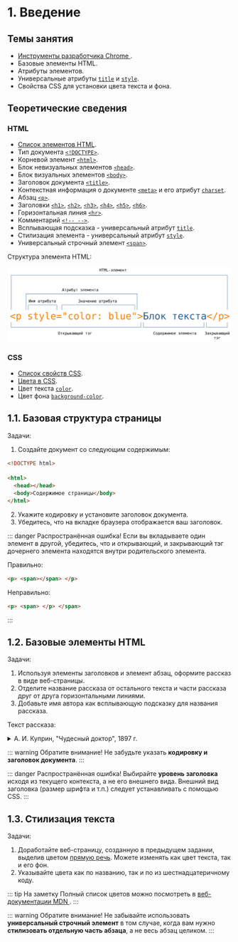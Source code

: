 # 1. Введение

## Темы занятия

- [Инструменты разработчика Chrome
](https://developers.google.com/web/tools/chrome-devtools).
- Базовые элементы HTML.
- Атрибуты элементов.
- Универсальные атрибуты [`title`](https://webref.ru/html/attr/title) и 
[`style`](https://webref.ru/html/attr/style).
- Свойства CSS для установки цвета текста и фона.

## Теоретические сведения

### HTML

- [Список элементов HTML](https://webref.ru/html).
- Тип документа [`<!DOCTYPE>`](https://webref.ru/html/!doctype).
- Корневой элемент [`<html>`](https://webref.ru/html/html).
- Блок невизуальных элементов [`<head>`](https://webref.ru/html/head).
- Блок визуальных элементов [`<body>`](https://webref.ru/html/body).
- Заголовок документа [`<title>`](https://webref.ru/html/title).
- Контекстная информация о документе [`<meta>`](https://webref.ru/html/meta)
и его атрибут [`charset`](https://webref.ru/html/meta/charset).
- Абзац [`<p>`](https://webref.ru/html/p).
- Заголовки [`<h1>`](https://webref.ru/html/h1),
[`<h2>`](https://webref.ru/html/h2), [`<h3>`](https://webref.ru/html/h3), 
[`<h4>`](https://webref.ru/html/h4), [`<h5>`](https://webref.ru/html/h5), 
[`<h6>`](https://webref.ru/html/h6).
- Горизонтальная линия [`<hr>`](https://webref.ru/html/hr).
- Комментарий [`<!-- -->`](https://webref.ru/html/!--).
- Всплывающая подсказка - универсальный атрибут
[`title`](https://webref.ru/html/attr/title).
- Стилизация элемента - универсальный атрибут
[`style`](https://webref.ru/html/attr/style).
- Универсальный строчный элемент [`<span>`](https://webref.ru/html/span).

Структура элемента HTML:

![Структура элемента HTML](./assets/html_tag.svg)

### CSS

- [Список свойств CSS](https://webref.ru/css).
- [Цвета в CSS](https://webref.ru/html/value/color).
- Цвет текста [`color`](https://webref.ru/css/color).
- Цвет фона [`background-color`](https://webref.ru/css/background-color).

## 1.1. Базовая структура страницы

Задачи:

1. Создайте документ со следующим содержимым:

```html
<!DOCTYPE html>

<html>
  <head></head>
  <body>Содержимое страницы</body>
</html>
```

2. Укажите кодировку и установите заголовок документа.
3. Убедитесь, что на вкладке браузера отображается ваш заголовок.

::: danger Распространённая ошибка!
Если вы вкладываете один элемент в другой, убедитесь, что и открывающий, и 
закрывающий тэг дочернего элемента находятся внутри родительского элемента.

Правильно:

```html
<p> <span></span> </p>
```

Неправильно:

```html
<p> <span> </p> </span>
```
:::

## 1.2. Базовые элементы HTML

Задачи:

1. Используя элементы заголовков и элемент абзац, оформите рассказ в виде 
веб-страницы.
2. Отделите название рассказа от остального текста и части рассказа друг от 
друга горизонтальными линиями.
3. Добавьте имя автора как всплывающую подсказку для названия рассказа.

Текст рассказа:

<details>
<summary>А. И. Куприн, "Чудесный доктор", 1897 г.</summary>

> Чудесный доктор
>
> Часть первая
>
> Следующий рассказ не есть плод досужего вымысла. Все описанное мною 
действительно произошло в Киеве лет около тридцати тому назад и до сих пор 
свято, до мельчайших подробностей, сохраняется в преданиях того семейства, о
котором пойдет речь. Я с своей стороны лишь изменил имена некоторых 
действующих лиц этой трогательной истории да придал устному рассказу 
письменную форму.
>
> — Гриш, а Гриш! Гляди-ка поросенок-то... Смеется... Да-а. А во рту-то у 
него!.. Смотри, смотри... травка во рту, ей-богу, травка!.. Вот штука-то!
>
> И двое мальчуганов, стоящих перед огромным, из цельного стекла, окном 
гастрономического магазина, принялись неудержимо хохотать, толкая друг друга
в бок локтями, но невольно приплясывая от жестокой стужи. Они уже более пяти
минут торчали перед этой великолепной выставкой, возбуждавшей в одинаковой 
степени их умы и желудки. Здесь, освещенные ярким светом висящих ламп, 
возвышались целые горы красных крепких яблоков и апельсинов; стояли 
правильные пирамиды мандаринов, нежно золотившихся сквозь окутывающую их 
папиросную бумагу; протянулись на блюдах, уродливо разинув рты и выпучив 
глаза, огромные копченые и маринованные рыбы; ниже, окруженные гирляндами 
колбас, красовались сочные разрезанные окорока с толстым слоем розоватого 
сала... Бесчисленное множество баночек и коробочек с солеными, вареными и 
копчеными закусками довершало эту эффектную картину, глядя на которую оба 
мальчика на минуту забыли о двенадцатиградусном морозе и о важном поручении,
возложенном на них матерью, — поручении, окончившемся так неожиданно и так 
плачевно.
>
> Старший мальчик первый оторвался от созерцания очаровательного зрелища. Он
дернул брата за рукав и произнес сурово:
>
> — Ну, Володя, идем, идем... Нечего тут...
>
> Одновременно подавив тяжелый вздох (старшему из них было только десять 
лет, и к тому же оба с утра ничего не ели, кроме пустых щей) и кинув 
последний влюбленно-жадный взгляд на гастрономическую выставку, мальчуганы 
торопливо побежали по улице. Иногда сквозь запотевшие окна какого-нибудь 
дома они видели елку, которая издали казалась громадной гроздью ярких, 
сияющих пятен, иногда они слышали даже звуки веселой польки... Но они 
мужественно гнали от себя прочь соблазнительную мысль: остановиться на 
несколько секунд и прильнуть глазком к стеклу.
>
> Часть вторая
>
> По мере того как шли мальчики, все малолюднее и темнее становились улицы. 
Прекрасные магазины, сияющие елки, рысаки, мчавшиеся под своими синими и 
красными сетками, визг полозьев, праздничное оживление толпы, веселый гул 
окриков и разговоров, разрумяненные морозом смеющиеся лица нарядных дам — 
все осталось позади. Потянулись пустыри, кривые, узкие переулки, мрачные, 
неосвещенные косогоры... Наконец они достигли покосившегося ветхого дома, 
стоявшего особняком; низ его — собственно подвал — был каменный, а верх — 
деревянный. Обойдя тесным, обледенелым и грязным двором, служившим для всех 
жильцов естественной помойной ямой, они спустились вниз, в подвал, прошли в 
темноте общим коридором, отыскали ощупью свою дверь и отворили ее.
>
> Уже более года жили Мерцаловы в этом подземелье. Оба мальчугана давно 
успели привыкнуть и к этим закоптелым, плачущим от сырости стенам, и к 
мокрым отрепкам, сушившимся на протянутой через комнату веревке, и к этому 
ужасному запаху керосинового чада, детского грязного белья и крыс — 
настоящему запаху нищеты. Но сегодня, после всего, что они видели на улице, 
после этого праздничного ликования, которое они чувствовали повсюду, их 
маленькие детские сердца сжались от острого, недетского страдания. В углу, 
на грязной широкой постели, лежала девочка лет семи; ее лицо горело, дыхание
было коротко и затруднительно, широко раскрытые блестящие глаза смотрели 
пристально и бесцельно. Рядом с постелью, в люльке, привешенной к потолку, 
кричал, морщась, надрываясь и захлебываясь, грудной ребенок. Высокая, худая 
женщина, с изможденным, усталым, точно почерневшим от горя лицом, стояла на 
коленях около больной девочки, поправляя ей подушку и в то же время не 
забывая подталкивать локтем качающуюся колыбель. Когда мальчики вошли и 
следом за ними стремительно ворвались в подвал белые клубы морозного 
воздуха, — женщина обернула назад свое встревоженное лицо.
>
> — Ну? Что же? — спросила она отрывисто и нетерпеливо.
>
> Мальчики молчали. Только Гриша шумно вытер нос рукавом своего пальто, 
переделанного из старого ватного халата.
>
> — Отнесли вы письмо?.. Гриша, я тебя спрашиваю, отдал ты письмо?
>
> — Отдал, — сиплым от мороза голосом ответил Гриша.
>
> — Ну, и что же? Что ты ему сказал?
>
> — Да все, как ты учила. Вот, говорю, от Мерцалова письмо, от вашего 
бывшего управляющего. А он нас обругал: «Убирайтесь вы, говорит, отсюда... 
Сволочи вы...»
>
> — Да кто же это? Кто же с вами разговаривал?.. Говори толком, Гриша!
>
> — Швейцар разговаривал... Кто же еще? Я ему говорю: «Возьмите, дяденька, 
письмо, передайте, а я здесь внизу ответа подожду». А он говорит: «Как же, 
говорит, держи карман... Есть тоже у барина время ваши письма читать...»
>
> — Ну, а ты?
>
> — Я ему все, как ты учила, сказал: «Есть, мол, нечего... Матушка больна...
Помирает...» Говорю: «Как папа место найдет, так отблагодарит вас, Савелий 
Петрович, ей-богу, отблагодарит». Ну, а в это время звонок как зазвонит, как
зазвонит, а он нам и говорит: «Убирайтесь скорее отсюда к черту! Чтобы духу 
вашего здесь не было!..» А Володьку даже по затылку ударил.
>
> — А меня он по затылку, — сказал Володя, следивший со вниманием за 
рассказом брата, и почесал затылок.
>
> Старший мальчик вдруг принялся озабоченно рыться в глубоких карманах 
своего халата. Вытащив, наконец, оттуда измятый конверт, он положил его на 
стол и сказал:
>
> — Вот оно, письмо-то...
>
> Больше мать не расспрашивала. Долгое время в душной, промозглой комнате 
слышался только неистовой крик младенца да короткое, частое дыхание Машутки,
больше похожее на беспрерывные однообразные стоны. Вдруг мать сказала, 
обернувшись назад:
>
> — Там борщ есть, от обеда остался... Может, поели бы? Только холодный, — 
разогреть-то нечем...
>
> В это время в коридоре послышались чьи-то неуверенные шаги и шуршание 
руки, отыскивающей в темноте дверь. Мать и оба мальчика — все трое даже 
побледнев от напряженного ожидания — обернулись в эту сторону.
>
> Вошел Мерцалов. Он был в летнем пальто, летней войлочной шляпе и без калош.
Его руки взбухли и посинели от мороза, глаза провалились, щеки облипли 
вокруг десен, точно у мертвеца. Он не сказал жене ни одного слова, она ему 
не задала ни одного вопроса. Они поняли друг друга по тому отчаянию, которое
прочли друг у друга в глазах.
>
> В этот ужасный роковой год несчастье за несчастьем настойчиво и 
безжалостно сыпались на Мерцалова и его семью. Сначала он сам заболел 
брюшным тифом, и на его лечение ушли все их скудные сбережения. Потом, когда
он поправился, он узнал, что его место, скромное место управляющего домом на
двадцать пять рублей в месяц, занято уже другим.... Началась отчаянная, 
судорожная погоня за случайной работой, за перепиской, за ничтожным местом, 
залог и перезалог вещей, продажа всякого хозяйственного тряпья. А тут еще 
пошли болеть дети. Три месяца тому назад умерла одна девочка, теперь другая 
лежит в жару и без сознания. Елизавете Ивановне приходилось одновременно 
ухаживать за больной девочкой, кормить грудью маленького и ходить почти на 
другой конец города в дом, где она поденно стирала белье.
>
> Часть третья
>
> Весь сегодняшний день был занят тем, чтобы посредством нечеловеческих 
усилий выжать откуда-нибудь хоть несколько копеек на лекарство Машутке.
С этой целью Мерцалов обегал чуть ли не полгорода, клянча и унижаясь повсюду; 
Елизавета Ивановна ходила к своей барыне, дети были посланы с письмом к тому
барину, домом которого управлял раньше Мерцалов... Но все отговаривались или
праздничными хлопотами, или неимением денег... Иные, как, например, швейцар 
бывшего патрона, просто-напросто гнали просителей с крыльца.
>
> Минут десять никто не мог произнести ни слова. Вдруг Мерцалов быстро 
поднялся с сундука, на котором он до сих пор сидел, и решительным движением 
надвинул глубже на лоб свою истрепанную шляпу.
>
> — Куда ты? — тревожно спросила Елизавета Ивановна.
>
> Мерцалов, взявшийся уже за ручку двери, обернулся.
>
> — Все равно, сидением ничего не поможешь, — хрипло ответил он.
— Пойду еще... Хоть милостыню попробую просить.
>
> Выйдя на улицу, он пошел бесцельно вперед. Он ничего не искал, ни на что 
не надеялся. Он давно уже пережил то жгучее время бедности, когда мечтаешь 
найти на улице бумажник с деньгами или получить внезапно наследство от 
неизвестного троюродного дядюшки. Теперь им овладело неудержимое желание 
бежать куда попало, бежать без оглядки, чтобы только не видеть молчаливого 
отчаяния голодной семьи.
>
> Просить милостыни? Он уже попробовал это средство сегодня два раза. Но в 
первый раз какой-то господин в енотовой шубе прочел ему наставление, что 
надо работать, а не клянчить, а во второй — его обещали отправить в полицию.
>
> Незаметно для себя Мерцалов очутился в центре города, у ограды густого 
общественного сада. Так как ему пришлось все время идти в гору, то он 
запыхался и почувствовал усталость. Машинально он свернул в калитку и, 
пройдя длинную аллею лип, занесенных снегом, спустился на низкую садовую 
скамейку.
>
> Тут было тихо и торжественно. Деревья, окутанные в свои белые ризы, 
дремали в неподвижном величии. Иногда с верхней ветки срывался кусочек 
снега, и слышно было, как он шуршал, падая и цепляясь за другие ветви. 
Глубокая тишина и великое спокойствие, сторожившие сад, вдруг пробудили в 
истерзанной душе Мерцалова нестерпимую жажду такого же спокойствия, такой же
 тишины.
>
> «Вот лечь бы и заснуть, — думал он, — и забыть о жене, о голодных детях, о
больной Машутке». Просунув руку под жилет, Мерцалов нащупал довольно 
толстую веревку, служившую ему поясом. Мысль о самоубийстве совершенно ясно
встала в его голове. Но он не ужаснулся этой мысли, ни на мгновение не 
содрогнулся перед мраком неизвестного.
>
> «Чем погибать медленно, так не лучше ли избрать более краткий путь?» Он 
уже хотел встать, чтобы исполнить свое страшное намерение, но в это время в 
конце аллеи послышался скрип шагов, отчетливо раздавшийся в морозном воздухе.
Мерцалов с озлоблением обернулся в эту сторону. Кто-то шел по аллее. Сначала
был виден огонек то вспыхивающей, то потухавшей сигары. Потом Мерцалов 
мало-помалу мог разглядеть старика небольшого роста, в теплой шапке, меховом
пальто и высоких калошах. Поравнявшись со скамейкой, незнакомец вдруг круто 
повернул в сторону Мерцалова и, слегка дотрагиваясь до шапки, спросил:
>
> — Вы позволите здесь присесть?
>
> Мерцалов умышленно резко отвернулся от незнакомца и подвинулся к краю 
скамейки. Минут пять прошло в обоюдном молчании, в продолжение которого 
незнакомец курил сигару и (Мерцалов это чувствовал) искоса наблюдал за своим
соседом.
>
> — Ночка-то какая славная, — заговорил вдруг незнакомец. — Морозно... тихо.
Что за прелесть — русская зима!
>
> Голос у него был мягкий, ласковый, старческий. Мерцалов молчал, не 
оборачиваясь.
>
> — А я вот ребятишкам знакомым подарочки купил, — продолжал незнакомец
(в руках у него было несколько свертков). — Да вот по дороге не утерпел, сделал
круг, чтобы садом пройти: очень уж здесь хорошо.
>
> Мерцалов вообще был кротким и застенчивым человеком, но при последних 
словах незнакомца его охватил вдруг прилив отчаянной злобы. Он резким 
движением повернулся в сторону старика и закричал, нелепо размахивая руками и
задыхаясь:
>
> — Подарочки!.. Подарочки!.. Знакомым ребятишкам подарочки!.. А я... а у 
меня, милостивый государь, в настоящую минуту мои ребятишки с голоду дома 
подыхают... Подарочки!.. А у жены молоко пропало, и грудной ребенок целый 
день не ел... Подарочки!..
>
> Мерцалов ожидал, что после этих беспорядочных, озлобленных криков старик 
поднимется и уйдет, но он ошибся. Старик приблизил к нему свое умное, 
серьезное лицо с седыми баками и сказал дружелюбно, но серьезным тоном:
>
> — Подождите... не волнуйтесь! Расскажите мне все по порядку и как можно 
короче. Может быть, вместе мы придумаем что-нибудь для вас.
>
> В необыкновенном лице незнакомца было что-то до того спокойное и внушающее
доверие, что Мерцалов тотчас же без малейшей утайки, но страшно волнуясь и 
спеша, передал свою историю. Он рассказал о своей болезни, о потере места,
о смерти ребенка, обо всех своих несчастиях, вплоть до нынешнего дня. 
Незнакомец слушал, не перебивая его ни словом, и только все пытливее и 
пристальнее заглядывал в его глаза, точно желая проникнуть в самую глубь 
этой наболевшей, возмущенной души. Вдруг он быстрым, совсем юношеским 
движением вскочил с своего места и схватил Мерцалова за руку. Мерцалов 
невольно тоже встал.
>
> — Едемте! — сказал незнакомец, увлекая за руку Мерцалова. — Едемте скорее!..
Счастье ваше, что вы встретились с врачом. Я, конечно, ни за что не могу 
ручаться, но... поедемте!
>
> Минут через десять Мерцалов и доктор уже входили в подвал. Елизавета 
Ивановна лежала на постели рядом со своей больной дочерью, зарывшись лицом в
грязные, замаслившиеся подушки. Мальчишки хлебали борщ, сидя на тех же 
местах. Испуганные долгим отсутствием отца и неподвижностью матери, они 
плакали, размазывая слезы по лицу грязными кулаками и обильно проливая их в 
закопченный чугунок. Войдя в комнату, доктор скинул с себя пальто и, 
оставшись в старомодном, довольно поношенном сюртуке, подошел к Елизавете 
Ивановне. Она даже не подняла головы при его приближении.
>
> — Ну, полно, полно, голубушка, — заговорил доктор, ласково погладив 
женщину по спине. — Вставайте-ка! Покажите мне вашу больную.
>
> И точно так же, как недавно в саду, что-то ласковое и убедительное, 
звучавшее в его голосе, заставило Елизавету Ивановну мигом подняться с 
постели и беспрекословно исполнить все, что говорил доктор. Через две минуты
Гришка уже растапливал печку дровами, за которыми чудесный доктор послал к 
соседям, Володя раздувал изо всех сил самовар, Елизавета Ивановна 
обворачивала Машутку согревающим компрессом... Немного погодя явился и 
Мерцалов. На три рубля, полученные от доктора, он успел купить за это время 
чаю, сахару, булок и достать в ближайшем трактире горячей пищи. Доктор сидел
за столом и что-то писал на клочке бумажки, который он вырвал из записной 
книжки. Окончив это занятие и изобразив внизу какой-то своеобразный крючок 
вместо подписи, он встал, прикрыл написанное чайным блюдечком и сказал:
>
> — Вот с этой бумажкой вы пойдете в аптеку... давайте через два часа по 
чайной ложке. Это вызовет у малютки отхаркивание... Продолжайте согревающий 
компресс... Кроме того, хотя бы вашей дочери и сделалось лучше, во всяком 
случае пригласите завтра доктора Афросимова. Это дельный врач и хороший 
человек. Я его сейчас же предупрежу. Затем прощайте, господа! Дай бог, чтобы
наступающий год немного снисходительнее отнесся к вам, чем этот, а главное —
не падайте никогда духом.
>
> Пожав руки Мерцалову и Елизавете Ивановне, все еще не оправившимся от 
изумления, и потрепав мимоходом по щеке разинувшего рот Володю, доктор 
быстро всунул свои ноги в глубокие калоши и надел пальто. Мерцалов опомнился
только тогда, когда доктор уже был в коридоре, и кинулся вслед за ним.
>
> Так как в темноте нельзя было ничего разобрать, то Мерцалов закричал наугад:
>
> — Доктор! Доктор, постойте!.. Скажите мне ваше имя, доктор! Пусть хоть мои
дети будут за вас молиться!
>
> И он водил в воздухе руками, чтобы поймать невидимого доктора. Но в это 
время в другом конце коридора спокойный старческий голос произнес:
>
> — Э! Вот еще пустяки выдумали!.. Возвращайтесь-ка домой скорей!
>
> Когда он возвратился, его ожидал сюрприз: под чайным блюдцем вместе с 
рецептом чудесного доктора лежало несколько крупных кредитных билетов...
>
> В тот же вечер Мерцалов узнал и фамилию своего неожиданного благодетеля. 
На аптечном ярлыке, прикрепленном к пузырьку с лекарством, четкою рукою 
аптекаря было написано: «По рецепту профессора Пирогова».
>
> Я слышал этот рассказ, и неоднократно, из уст самого Григория Емельяновича
Мерцалова — того самого Гришки, который в описанный мною сочельник проливал 
слезы в закоптелый чугунок с пустым борщом. Теперь он занимает довольно 
крупный, ответственный пост в одном из банков, слывя образцом честности и 
отзывчивости на нужды бедности. И каждый раз, заканчивая свое повествование 
о чудесном докторе, он прибавляет голосом, дрожащим от скрываемых слез:
>
> — С этих пор точно благодетельный ангел снизошёл в нашу семью. Все 
переменилось. В начале января отец отыскал место, матушка встала на ноги, 
меня с братом удалось пристроить в гимназию на казенный счет. Просто чудо 
совершил этот святой человек. А мы нашего чудесного доктора только раз 
видели с тех пор — это когда его перевозили мертвого в его собственное 
имение Вишню. Да и то не его видели, потому что то великое, мощное и святое,
что жило и горело в чудесном докторе при его жизни, угасло невозвратимо.

</details>

::: warning Обратите внимание!
Не забудьте указать **кодировку и заголовок документа**.
:::

::: danger Распространённая ошибка!
Выбирайте **уровень заголовка** исходя из текущего контекста, а не его 
внешнего вида. Внешний вид заголовка (размер шрифта и т.п.) следует 
устанавливать с помощью CSS.
:::

## 1.3. Стилизация текста

Задачи:

1. Доработайте веб-страницу, созданную в предыдущем задании, выделив цветом 
[прямую речь](https://ru.wikipedia.org/wiki/Прямая_речь). Можете изменять 
как цвет текста, так и его фон.
2. Указывайте цвета как по названию, так и по из шестнадцатеричному коду.

::: tip На заметку
Полный список цветов можно посмотреть в [веб-документации MDN
](https://developer.mozilla.org/en-US/docs/Web/CSS/color_value).
:::

::: warning Обратите внимание!
Не забывайте использовать **универсальный строчный элемент** в том случае, 
когда вам нужно **стилизовать отдельную часть абзаца**, а не весь абзац 
целиком.
:::

<disqus-comments/>
<script-button/>